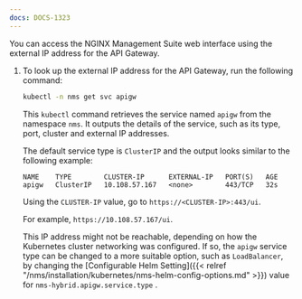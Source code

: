 ```yaml
---
docs: DOCS-1323
---
```


You can access the NGINX Management Suite web interface using the external IP address for the API Gateway.

1. To look up the external IP address for the API Gateway, run the following command:

   ```bash
   kubectl -n nms get svc apigw
   ```

   This `kubectl` command retrieves the service named `apigw` from the namespace `nms`. It outputs the details of the service, such as its type, port, cluster and external IP addresses.

   The default service type is `ClusterIP` and the output looks similar to the following example:

   ```text
   NAME    TYPE        CLUSTER-IP      EXTERNAL-IP   PORT(S)   AGE
   apigw   ClusterIP   10.108.57.167   <none>        443/TCP   32s
   ```

   Using the `CLUSTER-IP` value, go to `https://<CLUSTER-IP>:443/ui`.

   For example, `https://10.108.57.167/ui`.

   This IP address might not be reachable, depending on how the Kubernetes cluster networking was configured. If so, the `apigw` service type can be changed to a more suitable option, such as `LoadBalancer`, by changing the [Configurable Helm Setting]({{< relref "/nms/installation/kubernetes/nms-helm-config-options.md" >}}) value for `nms-hybrid.apigw.service.type` .
